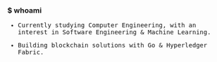 ### $ whoami 

<samp>
  
  - Currently studying Computer Engineering, with an interest in Software Engineering & Machine Learning.
  
  - Building blockchain solutions with Go & Hyperledger Fabric.
  
</samp>
